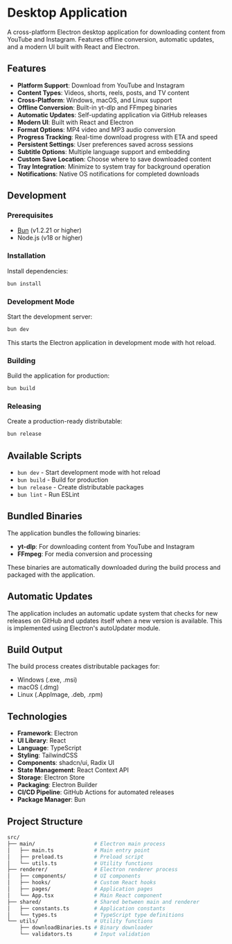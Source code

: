 # Desktop Application

A cross-platform Electron desktop application for downloading content from YouTube and Instagram. Features offline conversion, automatic updates, and a modern UI built with React and Electron.

## Features

- **Platform Support**: Download from YouTube and Instagram
- **Content Types**: Videos, shorts, reels, posts, and TV content
- **Cross-Platform**: Windows, macOS, and Linux support
- **Offline Conversion**: Built-in yt-dlp and FFmpeg binaries
- **Automatic Updates**: Self-updating application via GitHub releases
- **Modern UI**: Built with React and Electron
- **Format Options**: MP4 video and MP3 audio conversion
- **Progress Tracking**: Real-time download progress with ETA and speed
- **Persistent Settings**: User preferences saved across sessions
- **Subtitle Options**: Multiple language support and embedding
- **Custom Save Location**: Choose where to save downloaded content
- **Tray Integration**: Minimize to system tray for background operation
- **Notifications**: Native OS notifications for completed downloads

## Development

### Prerequisites

- [Bun](https://bun.sh/) (v1.2.21 or higher)
- Node.js (v18 or higher)

### Installation

Install dependencies:

```bash
bun install
```

### Development Mode

Start the development server:

```bash
bun dev
```

This starts the Electron application in development mode with hot reload.

### Building

Build the application for production:

```bash
bun build
```

### Releasing

Create a production-ready distributable:

```bash
bun release
```

## Available Scripts

- `bun dev` - Start development mode with hot reload
- `bun build` - Build for production
- `bun release` - Create distributable packages
- `bun lint` - Run ESLint

## Bundled Binaries

The application bundles the following binaries:

- **yt-dlp**: For downloading content from YouTube and Instagram
- **FFmpeg**: For media conversion and processing

These binaries are automatically downloaded during the build process and packaged with the application.

## Automatic Updates

The application includes an automatic update system that checks for new releases on GitHub and updates itself when a new version is available. This is implemented using Electron's autoUpdater module.

## Build Output

The build process creates distributable packages for:

- Windows (.exe, .msi)
- macOS (.dmg)
- Linux (.AppImage, .deb, .rpm)

## Technologies

- **Framework**: Electron
- **UI Library**: React
- **Language**: TypeScript
- **Styling**: TailwindCSS
- **Components**: shadcn/ui, Radix UI
- **State Management**: React Context API
- **Storage**: Electron Store
- **Packaging**: Electron Builder
- **CI/CD Pipeline**: GitHub Actions for automated releases
- **Package Manager**: Bun

## Project Structure

```bash
src/
├── main/                   # Electron main process
│   ├── main.ts             # Main entry point
│   ├── preload.ts          # Preload script
│   └── utils.ts            # Utility functions
├── renderer/               # Electron renderer process
│   ├── components/         # UI components
│   ├── hooks/              # Custom React hooks
│   ├── pages/              # Application pages
│   └── App.tsx             # Main React component
├── shared/                 # Shared between main and renderer
│   ├── constants.ts        # Application constants
│   └── types.ts            # TypeScript type definitions
└── utils/                  # Utility functions
    ├── downloadBinaries.ts # Binary downloader
    └── validators.ts       # Input validation
```

